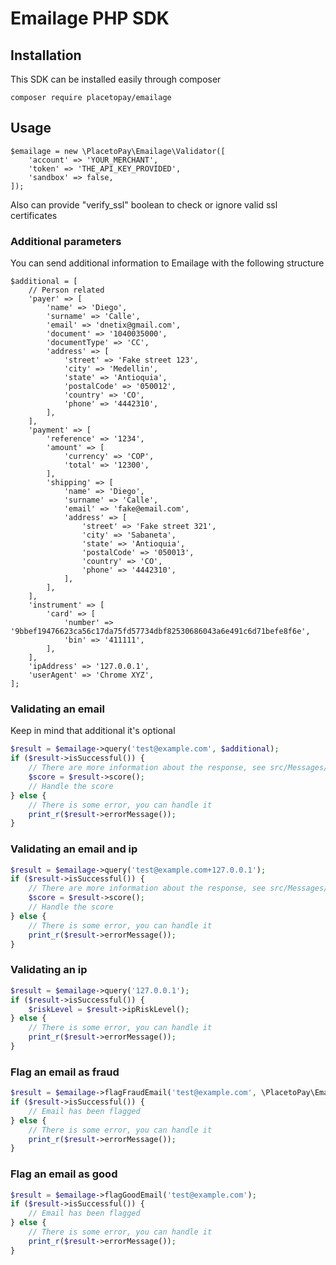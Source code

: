 # Emailage PHP SDK

## Installation

This SDK can be installed easily through composer
```
composer require placetopay/emailage
```

## Usage

```
$emailage = new \PlacetoPay\Emailage\Validator([
    'account' => 'YOUR_MERCHANT',
    'token' => 'THE_API_KEY_PROVIDED',
    'sandbox' => false,
]);
```

Also can provide "verify_ssl" boolean to check or ignore valid ssl certificates


### Additional parameters

You can send additional information to Emailage with the following structure

```
$additional = [
    // Person related
    'payer' => [
        'name' => 'Diego',
        'surname' => 'Calle',
        'email' => 'dnetix@gmail.com',
        'document' => '1040035000',
        'documentType' => 'CC',
        'address' => [
            'street' => 'Fake street 123',
            'city' => 'Medellin',
            'state' => 'Antioquia',
            'postalCode' => '050012',
            'country' => 'CO',
            'phone' => '4442310',
        ],
    ],
    'payment' => [
        'reference' => '1234',
        'amount' => [
            'currency' => 'COP',
            'total' => '12300',
        ],
        'shipping' => [
            'name' => 'Diego',
            'surname' => 'Calle',
            'email' => 'fake@email.com',
            'address' => [
                'street' => 'Fake street 321',
                'city' => 'Sabaneta',
                'state' => 'Antioquia',
                'postalCode' => '050013',
                'country' => 'CO',
                'phone' => '4442310',
            ],
        ],
    ],
    'instrument' => [
        'card' => [
            'number' => '9bbef19476623ca56c17da75fd57734dbf82530686043a6e491c6d71befe8f6e',
            'bin' => '411111',
        ],
    ],
    'ipAddress' => '127.0.0.1',
    'userAgent' => 'Chrome XYZ',
];
```

### Validating an email

Keep in mind that additional it's optional

```php
$result = $emailage->query('test@example.com', $additional);
if ($result->isSuccessful()) {
    // There are more information about the response, see src/Messages/RiskResponse
    $score = $result->score();
    // Handle the score
} else {
    // There is some error, you can handle it
    print_r($result->errorMessage());
}
```

### Validating an email and ip

```php
$result = $emailage->query('test@example.com+127.0.0.1');
if ($result->isSuccessful()) {
    // There are more information about the response, see src/Messages/RiskResponse
    $score = $result->score();
    // Handle the score
} else {
    // There is some error, you can handle it
    print_r($result->errorMessage());
}
```

### Validating an ip

```php
$result = $emailage->query('127.0.0.1');
if ($result->isSuccessful()) {
    $riskLevel = $result->ipRiskLevel();
} else {
    // There is some error, you can handle it
    print_r($result->errorMessage());
}
```

### Flag an email as fraud

```php
$result = $emailage->flagFraudEmail('test@example.com', \PlacetoPay\Emailage\Validator::FR_CARD_NOT_PRESENT_FRAUD);
if ($result->isSuccessful()) {
    // Email has been flagged
} else {
    // There is some error, you can handle it
    print_r($result->errorMessage());
}
```

### Flag an email as good

```php
$result = $emailage->flagGoodEmail('test@example.com');
if ($result->isSuccessful()) {
    // Email has been flagged
} else {
    // There is some error, you can handle it
    print_r($result->errorMessage());
}
```
